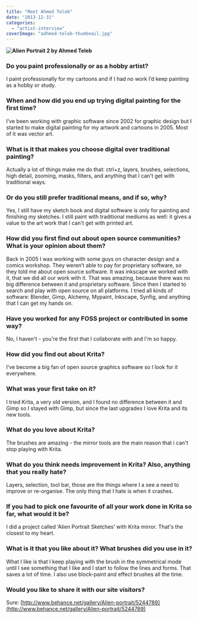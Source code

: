 ```yaml
---
title: "Meet Ahmed Teleb"
date: "2013-12-31"
categories: 
  - "artist-interview"
coverImage: "adhmed-teleb-thumbnail.jpg"
---
```


**![Alien Portrait 2 by Ahmed Teleb](/images/posts/2013/alienportrait2.png "Alien Portrait 2")**

### **Do you paint professionally or as a hobby artist?**

I paint professionally for my cartoons and if I had no work I’d keep painting as a hobby or study.

### **When and how did you end up trying digital painting for the first time?**

I’ve been working with graphic software since 2002 for graphic design but I started to make digital painting for my artwork and cartoons in 2005. Most of it was vector art.

### **What is it that makes you choose digital over traditional painting?**

Actually a lot of things make me do that: ctrl+z, layers, brushes, selections, high detail, zooming, masks, filters, and anything that I can't get with traditional ways.

### **Or do you still prefer traditional means, and if so, why?**

Yes, I still have my sketch book and digital software is only for painting and finishing my sketches. I still paint with traditional mediums as well: it gives a value to the art work that I can't get with printed art.

### **How did you first find out about open source communities? What is your opinion about them?**

Back in 2005 I was working with some guys on character design and a comics workshop. They weren’t able to pay for proprietary software, so they told me about open source software. It was inkscape we worked with it, that we did all our work with it. That was amazing, because there was no big difference between it and proprietary software. Since then I started to search and play with open source on all platforms. I tried all kinds of software: Blender, Gimp, Alchemy, Mypaint, Inkscape, Synfig, and anything that I can get my hands on.

### **Have you worked for any FOSS project or contributed in some way?**

No, I haven't - you're the first that I collaborate with and I'm so happy.

### **How did you find out about Krita?**

I’ve become a big fan of open source graphics software so I look for it everywhere.

### **What was your first take on it?**

I tried Krita, a very old version, and I found no difference between it and Gimp so I stayed with Gimp, but since the last upgrades I love Krita and its new tools.

### **What do you love about Krita?**

The brushes are amazing - the mirror tools are the main reason that i can't stop playing with Krita.

### **What do you think needs improvement in Krita?** **Also, anything that you really hate?**

Layers, selection, tool bar, those are the things where I a see a need to improve or re-organise. The only thing that I hate is when it crashes.

### **If you had to pick one favourite of all your work done in Krita so far, what would it be?**

I did a project called ‘Alien Portrait Sketches’ with Krita mirror. That's the closest to my heart.

### **What is it that you like about it? What brushes did you use in it?**

What I like is that I keep playing with the brush in the symmetrical mode until I see something that I like and I start to follow the lines and forms. That saves a lot of time. I also use block-paint and effect brushes all the time.

### **Would you like to share it with our site visitors?**

Sure: [http://www.behance.net/gallery/Alien-portrait/5244789](http://www.behance.net/gallery/Alien-portrait/5244789)
